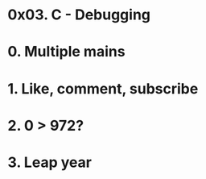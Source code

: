 # 0x03. C - Debugging

# 0. Multiple mains
# 1. Like, comment, subscribe
# 2. 0 > 972?
# 3. Leap year
